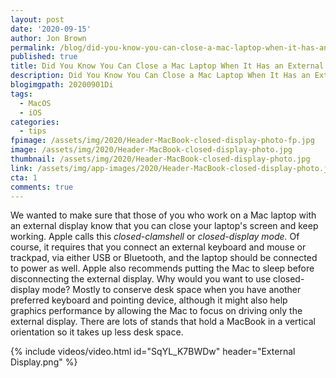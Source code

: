 ```yaml
---
layout: post
date: '2020-09-15'
author: Jon Brown
permalink: /blog/did-you-know-you-can-close-a-mac-laptop-when-it-has-an-external-display/
published: true
title: Did You Know You Can Close a Mac Laptop When It Has an External Display?
description: Did You Know You Can Close a Mac Laptop When It Has an External Display?
blogimgpath: 20200901Di
tags:
  - MacOS
  - iOS
categories:
  - tips
fpimage: /assets/img/2020/Header-MacBook-closed-display-photo-fp.jpg
image: /assets/img/2020/Header-MacBook-closed-display-photo.jpg
thumbnail: /assets/img/2020/Header-MacBook-closed-display-photo.jpg
link: /assets/img/app-images/2020/Header-MacBook-closed-display-photo.jpg
cta: 1
comments: true
---
```

We wanted to make sure that those of you who work on a Mac laptop with
an external display know that you can close your laptop's screen and
keep working. Apple calls this *closed-clamshell* or *closed-display
mode.* Of course, it requires that you connect an external keyboard and
mouse or trackpad, via either USB or Bluetooth, and the laptop should be
connected to power as well. Apple also recommends putting the Mac to
sleep before disconnecting the external display. Why would you want to
use closed-display mode? Mostly to conserve desk space when you have
another preferred keyboard and pointing device, although it might also
help graphics performance by allowing the Mac to focus on driving only
the external display. There are lots of stands that hold a MacBook in a
vertical orientation so it takes up less desk space.

{% include videos/video.html id="SqYL_K7BWDw" header="External Display.png" %}